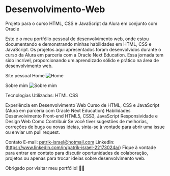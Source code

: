 # Desenvolvimento-Web
Projeto para o curso HTML, CSS e JavaScript da Alura em conjunto com Oracle

Este é o meu portfólio pessoal de desenvolvimento web, onde estou documentando e demonstrando minhas habilidades em HTML, CSS e JavaScript. Os projetos aqui apresentados foram desenvolvidos durante o curso da Alura em parceria com a Oracle Next Education. Essa jornada tem sido incrível, proporcionando um aprendizado sólido e prático na área de desenvolvimento web.

Site pessoal 
Home
![Home](https://github.com/PatrikIsrael/Desenvolvimento-Web/assets/119878626/d0478287-e11c-4d5b-985c-39bc8bfaf555)

Sobre mim
![Sobre mim](https://github.com/PatrikIsrael/Desenvolvimento-Web/assets/119878626/e2e734f1-c550-49e6-ae72-120fd87cb466)



Tecnologias Utilizadas:
HTML
CSS

Experiência em Desenvolvimento Web
Curso de HTML, CSS e JavaScript (Alura em parceria com Oracle Next Education)
Habilidades
Desenvolvimento Front-end
HTML5, CSS3, JavaScript
Responsividade e Design Web
Como Contribuir
Se você tiver sugestões de melhorias, correções de bugs ou novas ideias, sinta-se à vontade para abrir uma issue ou enviar um pull request.

Contato
E-mail: patrik-israel@hotmail.com
LinkedIn: (https://www.linkedin.com/in/patrik-israel-22173024a/)
Fique à vontade para entrar em contato para discutir oportunidades de colaboração, projetos ou apenas para trocar ideias sobre desenvolvimento web.

Obrigado por visitar meu portfólio! 🚀✨
